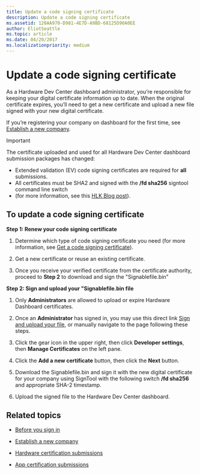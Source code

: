 ```yaml
---
title: Update a code signing certificate
description: Update a code signing certificate
ms.assetid: 120AA970-D981-4E7D-A9BD-68125D90A0EE
author: EliotSeattle
ms.topic: article
ms.date: 04/20/2017
ms.localizationpriority: medium
---
```


# Update a code signing certificate

As a Hardware Dev Center dashboard administrator, you’re responsible for keeping your digital certificate information up to date. When the original certificate expires, you’ll need to get a new certificate and upload a new file signed with your new digital certificate.

If you’re registering your company on dashboard for the first time, see [Establish a new company](https://msdn.microsoft.com/windows/hardware/drivers/dashboard/establish-a-new-company).

> [!IMPORTANT]
> The certificate uploaded and used for all Hardware Dev Center dashboard submission packages has changed:
> * Extended validation (EV) code signing certificates are required for **all** submissions.  
> * All certificates must be SHA2 and signed with the **/fd sha256** signtool command line switch 
> * (for more information, see this [HLK Blog post](https://blogs.msdn.microsoft.com/windows_hardware_certification/2017/11/13/starting-in-february-2018-packages-signed-using-a-sha-1-digest-algorithm-and-certificate-chain-will-no-longer-be-accepted/)).

## To update a code signing certificate

**Step 1: Renew your code signing certificate**

1. Determine which type of code signing certificate you need (for more information, see [Get a code signing certificate](https://msdn.microsoft.com/windows/hardware/drivers/dashboard/get-a-code-signing-certificate)).

2. Get a new certificate or reuse an existing certificate.

3. Once you receive your verified certificate from the certificate authority, proceed to **Step 2** to download and sign the "Signablefile.bin" 

**Step 2: Sign and upload your "Signablefile.bin file**

1. Only **Administrators** are allowed to upload or expire Hardware Dashboard certificates. 

2. Once an **Administrator** has signed in, you may use this direct link [Sign and upload your file](https://partner.microsoft.com/dashboard/account/CertificateUpload), or manually navigate to the page following these steps.

3. Click the gear icon in the upper right, then click **Developer settings**, then **Manage Certificates** on the left pane.

4. Click the **Add a new certificate** button, then click the **Next** button.  
   
5. Download the Signablefile.bin and sign it with the new digital certificate for your company using SignTool with the following switch **/fd sha256** and appropriate SHA-2 timestamp.

6. Upload the signed file to the Hardware Dev Center dashboard.

## Related topics

- [Before you sign in](https://msdn.microsoft.com/windows/hardware/drivers/dashboard/before-you-sign-in)

- [Establish a new company](https://msdn.microsoft.com/windows/hardware/drivers/dashboard/establish-a-new-company)

- [Hardware certification submissions](https://msdn.microsoft.com/windows/hardware/drivers/dashboard/hardware-certification-submissions)

- [App certification submissions](https://msdn.microsoft.com/windows/hardware/drivers/dashboard/app-certification-submissions)
